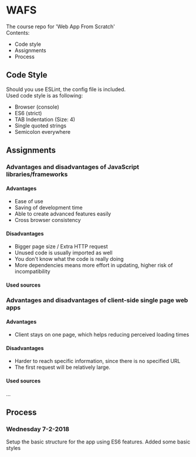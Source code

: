 # WAFS
The course repo for 'Web App From Scratch'  
Contents:
* Code style
* Assignments
* Process

## Code Style
Should you use ESLint, the config file is included.  
Used code style is as following:
* Browser (console)
* ES6 (strict)
* TAB Indentation (Size: 4)
* Single quoted strings
* Semicolon everywhere

## Assignments

### Advantages and disadvantages of JavaScript libraries/frameworks
#### Advantages
* Ease of use
* Saving of development time
* Able to create advanced features easily
* Cross browser consistency
#### Disadvantages
* Bigger page size / Extra HTTP request
* Unused code is usually imported as well
* You don't know what the code is really doing
* More dependencies means more effort in updating, higher risk of incompatibility
#### Used sources


### Advantages and disadvantages of client-side single page web apps
#### Advantages
* Client stays on one page, which helps reducing perceived loading times
#### Disadvantages
* Harder to reach specific information, since there is no specified URL
* The first request will be relatively large.
#### Used sources


[//]: # (### Best practices)
...


## Process
### Wednesday 7-2-2018
Setup the basic structure for the app using ES6 features. Added some basic styles